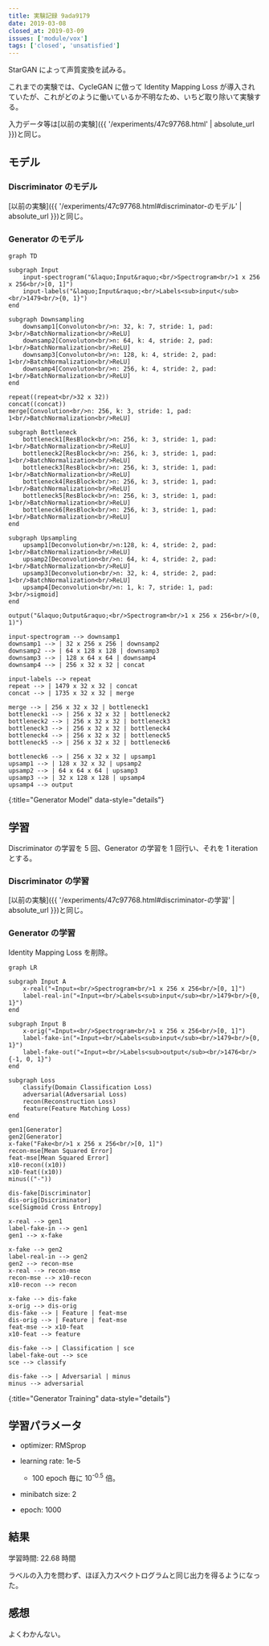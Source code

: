 ```yaml
---
title: 実験記録 9ada9179
date: 2019-03-08
closed_at: 2019-03-09
issues: ['module/vox']
tags: ['closed', 'unsatisfied']
---
```


StarGAN によって声質変換を試みる。

これまでの実験では、CycleGAN に倣って Identity Mapping Loss が導入されていたが、これがどのように働いているか不明なため、いちど取り除いて実験する。

入力データ等は[以前の実験]({{ '/experiments/47c97768.html' | absolute_url }})と同じ。


## モデル ##

### Discriminator のモデル ###

[以前の実験]({{ '/experiments/47c97768.html#discriminator-のモデル' | absolute_url }})と同じ。

### Generator のモデル ###

```mermaid
graph TD

subgraph Input
    input-spectrogram("&laquo;Input&raquo;<br/>Spectrogram<br/>1 x 256 x 256<br/>[0, 1]")
    input-labels("&laquo;Input&raquo;<br/>Labels<sub>input</sub><br/>1479<br/>{0, 1}")
end

subgraph Downsampling
    downsamp1[Convoluton<br/>n: 32, k: 7, stride: 1, pad: 3<br/>BatchNormalization<br/>ReLU]
    downsamp2[Convoluton<br/>n: 64, k: 4, stride: 2, pad: 1<br/>BatchNormalization<br/>ReLU]
    downsamp3[Convoluton<br/>n: 128, k: 4, stride: 2, pad: 1<br/>BatchNormalization<br/>ReLU]
    downsamp4[Convoluton<br/>n: 256, k: 4, stride: 2, pad: 1<br/>BatchNormalization<br/>ReLU]
end

repeat((repeat<br/>32 x 32))
concat((concat))
merge[Convolution<br/>n: 256, k: 3, stride: 1, pad: 1<br/>BatchNormalization<br/>ReLU]

subgraph Bottleneck
    bottleneck1[ResBlock<br/>n: 256, k: 3, stride: 1, pad: 1<br/>BatchNormalization<br/>ReLU]
    bottleneck2[ResBlock<br/>n: 256, k: 3, stride: 1, pad: 1<br/>BatchNormalization<br/>ReLU]
    bottleneck3[ResBlock<br/>n: 256, k: 3, stride: 1, pad: 1<br/>BatchNormalization<br/>ReLU]
    bottleneck4[ResBlock<br/>n: 256, k: 3, stride: 1, pad: 1<br/>BatchNormalization<br/>ReLU]
    bottleneck5[ResBlock<br/>n: 256, k: 3, stride: 1, pad: 1<br/>BatchNormalization<br/>ReLU]
    bottleneck6[ResBlock<br/>n: 256, k: 3, stride: 1, pad: 1<br/>BatchNormalization<br/>ReLU]
end

subgraph Upsampling
    upsamp1[Deconvolution<br/>n:128, k: 4, stride: 2, pad: 1<br/>BatchNormalization<br/>ReLU]
    upsamp2[Deconvolution<br/>n: 64, k: 4, stride: 2, pad: 1<br/>BatchNormalization<br/>ReLU]
    upsamp3[Deconvolution<br/>n: 32, k: 4, stride: 2, pad: 1<br/>BatchNormalization<br/>ReLU]
    upsamp4[Deconvolution<br/>n: 1, k: 7, stride: 1, pad: 3<br/>sigmoid]
end

output("&laquo;Output&raquo;<br/>Spectrogram<br/>1 x 256 x 256<br/>(0, 1)")

input-spectrogram --> downsamp1
downsamp1 --> | 32 x 256 x 256 | downsamp2
downsamp2 --> | 64 x 128 x 128 | downsamp3
downsamp3 --> | 128 x 64 x 64 | downsamp4
downsamp4 --> | 256 x 32 x 32 | concat

input-labels --> repeat
repeat --> | 1479 x 32 x 32 | concat
concat --> | 1735 x 32 x 32 | merge

merge --> | 256 x 32 x 32 | bottleneck1
bottleneck1 --> | 256 x 32 x 32 | bottleneck2
bottleneck2 --> | 256 x 32 x 32 | bottleneck3
bottleneck3 --> | 256 x 32 x 32 | bottleneck4
bottleneck4 --> | 256 x 32 x 32 | bottleneck5
bottleneck5 --> | 256 x 32 x 32 | bottleneck6

bottleneck6 --> | 256 x 32 x 32 | upsamp1
upsamp1 --> | 128 x 32 x 32 | upsamp2
upsamp2 --> | 64 x 64 x 64 | upsamp3
upsamp3 --> | 32 x 128 x 128 | upsamp4
upsamp4 --> output
```
{:title="Generator Model" data-style="details"}

## 学習 ##

Discriminator の学習を 5 回、Generator の学習を 1 回行い、それを 1 iteration とする。

### Discriminator の学習 ###

[以前の実験]({{ '/experiments/47c97768.html#discriminator-の学習' | absolute_url }})と同じ。

### Generator の学習 ###

Identity Mapping Loss を削除。

```mermaid
graph LR

subgraph Input A
    x-real("«Input»<br/>Spectrogram<br/>1 x 256 x 256<br/>[0, 1]")
    label-real-in("«Input»<br/>Labels<sub>input</sub><br/>1479<br/>{0, 1}")
end

subgraph Input B
    x-orig("«Input»<br/>Spectrogram<br/>1 x 256 x 256<br/>[0, 1]")
    label-fake-in("«Input»<br/>Labels<sub>input</sub><br/>1479<br/>{0, 1}")
    label-fake-out("«Input»<br/>Labels<sub>output</sub><br/>1476<br/>{-1, 0, 1}")
end

subgraph Loss
    classify(Domain Classification Loss)
    adversarial(Adversarial Loss)
    recon(Reconstruction Loss)
    feature(Feature Matching Loss)
end

gen1[Generator]
gen2[Generator]
x-fake("Fake<br/>1 x 256 x 256<br/>[0, 1]")
recon-mse[Mean Squared Error]
feat-mse[Mean Squared Error]
x10-recon((x10))
x10-feat((x10))
minus(("-"))

dis-fake[Discriminator]
dis-orig[Dsicriminator]
sce[Sigmoid Cross Entropy]

x-real --> gen1
label-fake-in --> gen1
gen1 --> x-fake

x-fake --> gen2
label-real-in --> gen2
gen2 --> recon-mse
x-real --> recon-mse
recon-mse --> x10-recon
x10-recon --> recon

x-fake --> dis-fake
x-orig --> dis-orig
dis-fake --> | Feature | feat-mse
dis-orig --> | Feature | feat-mse
feat-mse --> x10-feat
x10-feat --> feature

dis-fake --> | Classification | sce
label-fake-out --> sce
sce --> classify

dis-fake --> | Adversarial | minus
minus --> adversarial
```
{:title="Generator Training" data-style="details"}

## 学習パラメータ ##

*   optimizer: RMSprop

*   learning rate: 1e-5

    *   100 epoch 毎に 10<sup>-0.5</sup> 倍。

*   minibatch size: 2

*   epoch: 1000

## 結果 ##

学習時間: 22.68 時間

ラベルの入力を問わず、ほぼ入力スペクトログラムと同じ出力を得るようになった。

## 感想 ##

よくわかんない。